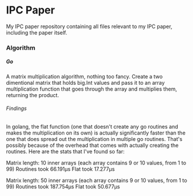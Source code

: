 # IPC Paper
My IPC paper repository containing all files relevant to my IPC paper, including the paper itself.

### Algorithm

##### Go
A matrix multiplication algorithm, nothing too fancy. Create a two dimentional matrix that holds big.Int values
and pass it to an array multiplication function that goes through the array and multiplies them, returning the product.

###### Findings
In golang, the flat function (one that doesn't create any go routines and makes the multiplication on its own) is actually
significantly faster than the one that does spread out the multiplication in multiple go routines. That's possibly because
of the overhead that comes with actually creating the routines. Here are the stats that I've found so far:

Matrix length: 10 inner arrays (each array contains 9 or 10 values, from 1 to 99)
Routines took 66.191µs
Flat took 17.277µs

Matrix length: 50 inner arrays (each array contains 9 or 10 values, from 1 to 99)
Routines took 187.754µs
Flat took 50.677µs
